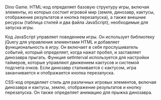 Dino Game. HTML-код определяет базовую структуру игры, включая элементы, из которых состоит игровой мир (земля, динозавр, кактусы, отображение результатов и кнопка перезапуска), а также внешние ресурсы (таблица стилей и два файла JavaScript), необходимые для запуска игры.

Код JavaScript управляет поведением игры. Он использует библиотеку jQuery для управления элементами HTML и добавляет функциональность в игру. Он включает в себя прослушиватель событий, который определяет, когда нажат пробел, и заставляет динозавра прыгать. Функция setInterval используется для настройки таймеров, которые управляют движением кактусов и системой подсчета очков. Если динозавр сталкивается с кактусом, игра заканчивается и отображается кнопка перезапуска.

CSS-код определяет стиль для различных игровых элементов, включая динозавра и кактусы, землю, отображение результатов и кнопку перезапуска. Он также определяет анимацию для прыжка динозавра.
